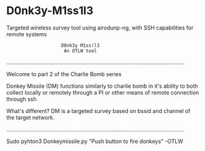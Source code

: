 # D0nk3y-M1ss1l3
Targeted wireless survey tool using airodunp-ng, with SSH capabilities for remote systems


						D0nk3y M1ss!l3
						 An OTLW tool
...................................................................................................................

Welcome to part 2 of the Charlie Bomb series

Donkey Missile (DM) functions similarly to charlie bomb in it's ability to both collect locally or remotely through a PI
or other means of remote connection through ssh

What's different? DM is a targeted survey based on bssid and channel of the target network.

...................................................................................................................

Sudo pyhton3 Donkeymissile.py
"Push button to fire donkeys"
-OTLW
